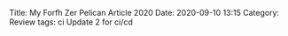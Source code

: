 Title: My Forfh Zer Pelican Article 2020
Date: 2020-09-10 13:15
Category: Review
tags: ci
Update 2 for ci/cd
